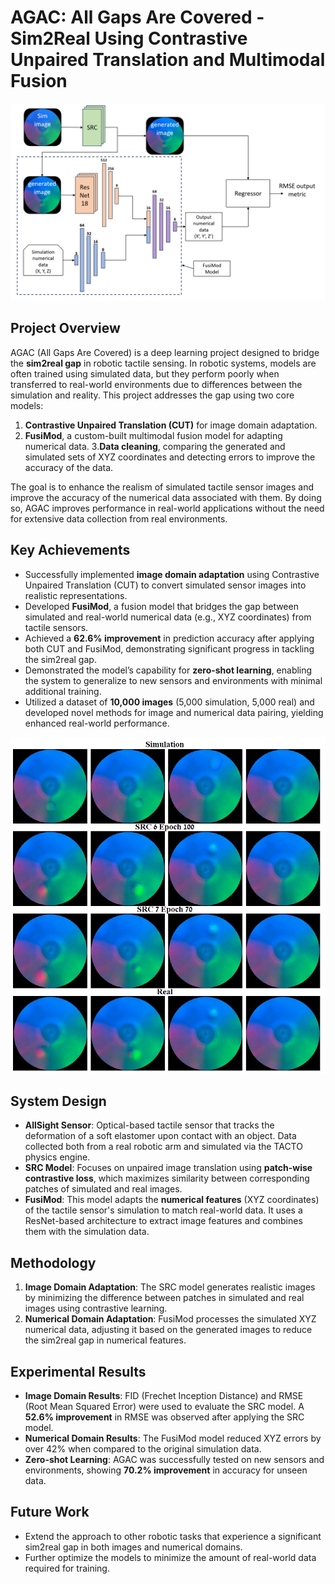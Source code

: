 # AGAC: All Gaps Are Covered - Sim2Real Using Contrastive Unpaired Translation and Multimodal Fusion

![Solution Flow Chart](./Images/Solution%20flow%20chart2%20(1).png)

## Project Overview
AGAC (All Gaps Are Covered) is a deep learning project designed to bridge the **sim2real gap** in robotic tactile sensing. In robotic systems, models are often trained using simulated data, but they perform poorly when transferred to real-world environments due to differences between the simulation and reality. This project addresses the gap using two core models:
1. **Contrastive Unpaired Translation (CUT)** for image domain adaptation.
2. **FusiMod**, a custom-built multimodal fusion model for adapting numerical data.
3.**Data cleaning**, comparing the generated and  simulated sets of XYZ coordinates and detecting errors to improve the accuracy of the data.


The goal is to enhance the realism of simulated tactile sensor images and improve the accuracy of the numerical data associated with them. By doing so, AGAC improves performance in real-world applications without the need for extensive data collection from real environments.

## Key Achievements
- Successfully implemented **image domain adaptation** using Contrastive Unpaired Translation (CUT) to convert simulated sensor images into realistic representations.
- Developed **FusiMod**, a fusion model that bridges the gap between simulated and real-world numerical data (e.g., XYZ coordinates) from tactile sensors.
- Achieved a **62.6% improvement** in prediction accuracy after applying both CUT and FusiMod, demonstrating significant progress in tackling the sim2real gap.
- Demonstrated the model’s capability for **zero-shot learning**, enabling the system to generalize to new sensors and environments with minimal additional training.
- Utilized a dataset of **10,000 images** (5,000 simulation, 5,000 real) and developed novel methods for image and numerical data pairing, yielding enhanced real-world performance.

![Generated vs Real Comparison](./Images/generate%20compare%20(2).png)

## System Design
- **AllSight Sensor**: Optical-based tactile sensor that tracks the deformation of a soft elastomer upon contact with an object. Data collected both from a real robotic arm and simulated via the TACTO physics engine.
- **SRC Model**: Focuses on unpaired image translation using **patch-wise contrastive loss**, which maximizes similarity between corresponding patches of simulated and real images.
- **FusiMod**: This model adapts the **numerical features** (XYZ coordinates) of the tactile sensor's simulation to match real-world data. It uses a ResNet-based architecture to extract image features and combines them with the simulation data.

## Methodology
1. **Image Domain Adaptation**: The SRC model generates realistic images by minimizing the difference between patches in simulated and real images using contrastive learning.
2. **Numerical Domain Adaptation**: FusiMod processes the simulated XYZ numerical data, adjusting it based on the generated images to reduce the sim2real gap in numerical features.

## Experimental Results
- **Image Domain Results**: FID (Frechet Inception Distance) and RMSE (Root Mean Squared Error) were used to evaluate the SRC model. A **52.6% improvement** in RMSE was observed after applying the SRC model.
- **Numerical Domain Results**: The FusiMod model reduced XYZ errors by over 42% when compared to the original simulation data.
- **Zero-shot Learning**: AGAC was successfully tested on new sensors and environments, showing **70.2% improvement** in accuracy for unseen data.

## Future Work
- Extend the approach to other robotic tasks that experience a significant sim2real gap in both images and numerical domains.
- Further optimize the models to minimize the amount of real-world data required for training.

